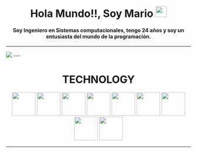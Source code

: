 
<h1 align="center">
Hola Mundo!!, Soy Mario 
	<a href="https://github.com/MarioACo" target="_self">
		<img src="https://media.giphy.com/media/hvRJCLFzcasrR4ia7z/giphy.gif" width="30">
	</a>
</h1>

<h4 align="center">Soy Ingeniero en Sistemas computacionales, tengo 24 años y soy un entusiasta del mundo de la programación.</h4>

---
<img src="https://images.squarespace-cdn.com/content/v1/5c702bc465019f9573ec4c2b/1630094368745-GB8NVYEVVHB2UKX8Y3FU/final+with+character+in+window.gif">
---

<h1 align="center">TECHNOLOGY</h1>

<p align="center"><img src="https://cdn.jsdelivr.net/gh/devicons/devicon/icons/react/react-original.svg" style="height: 4rem"/>
<img src="https://cdn.jsdelivr.net/gh/devicons/devicon/icons/nodejs/nodejs-original-wordmark.svg" style="height:4rem; background-color:white"/>
<img src="https://cdn.jsdelivr.net/gh/devicons/devicon/icons/html5/html5-original-wordmark.svg" style="height: 4rem"/>
<img src="https://cdn.jsdelivr.net/gh/devicons/devicon/icons/css3/css3-original-wordmark.svg" style="height: 4rem"/>
<img src="https://cdn.jsdelivr.net/gh/devicons/devicon/icons/javascript/javascript-plain.svg" style="height: 4rem"/>
<img src="https://cdn.jsdelivr.net/gh/devicons/devicon/icons/bootstrap/bootstrap-plain-wordmark.svg"  style="height: 4rem"/>
<img src="https://cdn.jsdelivr.net/gh/devicons/devicon/icons/npm/npm-original-wordmark.svg" style="height: 4rem"/>
<img src="https://cdn.jsdelivr.net/gh/devicons/devicon/icons/git/git-plain.svg" style="height: 4rem"/>
<img src="https://cdn.jsdelivr.net/gh/devicons/devicon/icons/github/github-original-wordmark.svg" style="height: 4rem; background-color:white"/>
	
</p>

---
